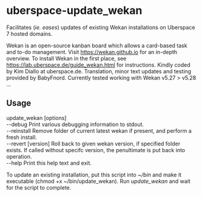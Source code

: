 uberspace-update_wekan
======================
Facilitates (*ie. eases*) updates of existing Wekan installations on Uberspace 7 hosted domains. 

Wekan is an open-source kanban board which allows a card-based task and to-do management. Visit https://wekan.github.io for an in-depth overview. To install Wekan in the first place, see https://lab.uberspace.de/guide_wekan.html for instructions. Kindly coded by Kim Diallo at uberspace.de. Translation, minor text updates and testing provided by BabyFnord. Currently tested working with Wekan v5.27 > v5.28 …

Usage
-----
update_wekan [options]  
    --debug		Print various debugging information to stdout.  
    --reinstall					Remove folder of current latest wekan if present, and perform a fresh install.  
    --revert [version]	Roll back to given wekan version, if specified folder exists. If called without specifc version, the penultimate is put back into operation.  
    --help							Print this help text and exit.  

To update an existing installation, put this script into *~/bin* and make it executable (chmod +x ~/bin/update_wekan). Run *update_wekan* and wait for the script to complete. 
